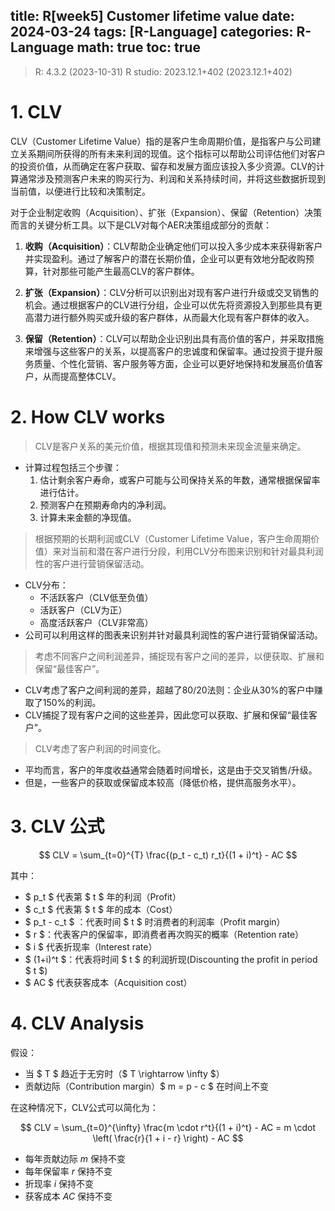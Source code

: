 title: R[week5] Customer lifetime value
date: 2024-03-24
tags: [R-Language]
categories: R-Language
math: true
toc: true
---

> R: 4.3.2 (2023-10-31)
> R studio: 2023.12.1+402 (2023.12.1+402)

# 1. CLV

CLV（Customer Lifetime Value）指的是客户生命周期价值，是指客户与公司建立关系期间所获得的所有未来利润的现值。这个指标可以帮助公司评估他们对客户的投资价值，从而确定在客户获取、留存和发展方面应该投入多少资源。CLV的计算通常涉及预测客户未来的购买行为、利润和关系持续时间，并将这些数据折现到当前值，以便进行比较和决策制定。  

对于企业制定收购（Acquisition）、扩张（Expansion）、保留（Retention）决策而言的关键分析工具。以下是CLV对每个AER决策组成部分的贡献：  

1. **收购（Acquisition）**：CLV帮助企业确定他们可以投入多少成本来获得新客户并实现盈利。通过了解客户的潜在长期价值，企业可以更有效地分配收购预算，针对那些可能产生最高CLV的客户群体。  

2. **扩张（Expansion）**：CLV分析可以识别出对现有客户进行升级或交叉销售的机会。通过根据客户的CLV进行分组，企业可以优先将资源投入到那些具有更高潜力进行额外购买或升级的客户群体，从而最大化现有客户群体的收入。  

3. **保留（Retention）**：CLV可以帮助企业识别出具有高价值的客户，并采取措施来增强与这些客户的关系，以提高客户的忠诚度和保留率。通过投资于提升服务质量、个性化营销、客户服务等方面，企业可以更好地保持和发展高价值客户，从而提高整体CLV。  

# 2. How CLV works

> CLV是客户关系的美元价值，根据其现值和预测未来现金流量来确定。
- 计算过程包括三个步骤：
  1. 估计剩余客户寿命，或客户可能与公司保持关系的年数，通常根据保留率进行估计。
  2. 预测客户在预期寿命内的净利润。
  3. 计算未来金额的净现值。

> 根据预期的长期利润或CLV（Customer Lifetime Value，客户生命周期价值）来对当前和潜在客户进行分段，利用CLV分布图来识别和针对最具利润性的客户进行营销保留活动。

- CLV分布：
  - 不活跃客户（CLV低至负值）
  - 活跃客户（CLV为正）
  - 高度活跃客户（CLV非常高）
- 公司可以利用这样的图表来识别并针对最具利润性的客户进行营销保留活动。

> 考虑不同客户之间利润差异，捕捉现有客户之间的差异，以便获取、扩展和保留“最佳客户”。
- CLV考虑了客户之间利润的差异，超越了80/20法则：企业从30%的客户中赚取了150%的利润。
- CLV捕捉了现有客户之间的这些差异，因此您可以获取、扩展和保留“最佳客户”。

> CLV考虑了客户利润的时间变化。
- 平均而言，客户的年度收益通常会随着时间增长，这是由于交叉销售/升级。
- 但是，一些客户的获取或保留成本较高（降低价格，提供高服务水平）。

# 3. CLV 公式

$$
CLV = \sum_{t=0}^{T} \frac{(p_t - c_t) r_t}{(1 + i)^t} - AC
$$

其中：
- $ p_t $ 代表第 $ t $ 年的利润（Profit）
- $ c_t $ 代表第 $ t $ 年的成本（Cost）
- $ p_t - c_t $ ：代表时间 $ t $ 时消费者的利润率（Profit margin）
- $ r $：代表客户的保留率，即消费者再次购买的概率（Retention rate）
- $ i $ 代表折现率（Interest rate）
- $ (1+i)^t $：代表将时间 $ t $ 的利润折现(Discounting the profit in period $ t $)
- $ AC $ 代表获客成本（Acquisition cost）

# 4. CLV Analysis

假设：
- 当 $ T $ 趋近于无穷时（$ T \rightarrow \infty $）
- 贡献边际（Contribution margin）$ m = p - c $ 在时间上不变

在这种情况下，CLV公式可以简化为：

$$
CLV = \sum_{t=0}^{\infty} \frac{m \cdot r^t}{(1 + i)^t} - AC = m \cdot \left( \frac{r}{1 + i - r} \right) - AC
$$

- 每年贡献边际 $m$ 保持不变
- 每年保留率 $r$ 保持不变
- 折现率 $i$ 保持不变
- 获客成本 $AC$ 保持不变


